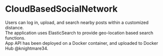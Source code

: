 # CloudBasedSocialNetwork

Users can log in, upload, and search nearby posts within a customized distance.<br>
The application uses ElasticSearch to provide geo-location based search functions.<br>
App API has been deployed on a Docker container, and uploaded to Docker Hub @knightmare34. 
